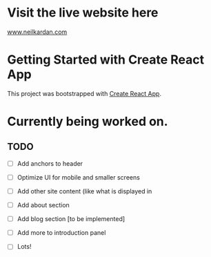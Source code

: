 # Visit the live website here
www.neilkardan.com

# Getting Started with Create React App

This project was bootstrapped with [Create React App](https://github.com/facebook/create-react-app).

# Currently being worked on.

## TODO
- [ ] Add anchors to header
- [ ] Optimize UI for mobile and smaller screens
- [ ] Add other site content (like what is displayed in
- [ ] Add about section
- [ ] Add blog section [to be implemented]
- [ ] Add more to introduction panel
- [ ] Lots!

